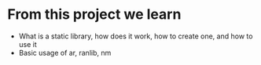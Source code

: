 # From this project we learn
- What is a static library, how does it work, how to create one, and how to use it
- Basic usage of ar, ranlib, nm